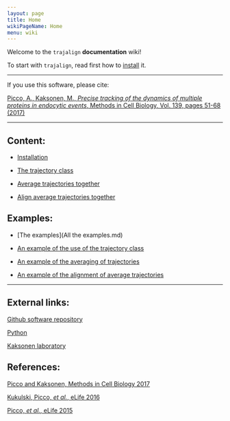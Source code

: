 ```yaml
---
layout: page
title: Home
wikiPageName: Home
menu: wiki
---
```


Welcome to the `trajalign` **documentation** wiki!

To start with `trajalign`, read first how to [install](Installation) it.

***

If you use this software, please cite:

[Picco, A., Kaksonen, M., _Precise tracking of the dynamics of multiple proteins in endocytic events_,  Methods in Cell Biology, Vol. 139, pages 51-68 (2017)](http://www.sciencedirect.com/science/article/pii/S0091679X16301546)

***

## Content:

* [Installation](Installation)

* [The trajectory class](The-trajectory-class)

* [Average trajectories together](Averaging-trajectories)

* [Align average trajectories together](Align-average-trajectories)

## Examples:

* [The examples](All the examples.md)

* [An example of the use of the trajectory class](Trajectory-class-example)

* [An example of the averaging of trajectories](Example-of-trajectory-average)

* [An example of the alignment of average trajectories](Example-of-trajectory-alignment)

***

## External links:

[ Github software repository ](https://github.com/apicco/trajectory_alignment)

[ Python ](https://docs.python.org/3/)

[ Kaksonen laboratory ](http://cms.unige.ch/sciences/biochimie/-Marko-Kaksonen-.html)

## References:

[Picco and Kaksonen, Methods in Cell Biology 2017](http://www.sciencedirect.com/science/article/pii/S0091679X16301546) 

[Kukulski, Picco, _et al._, eLife 2016](http://dx.doi.org/10.7554/eLife.16036)

[Picco, _et al._, eLife 2015](http://dx.doi.org/10.7554/eLife.04535)
